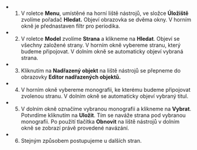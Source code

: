   * 1)	V roletce **Menu**, umístěné na horní liště nástrojů, ve složce **Úložiště** zvolíme pořadač **Hledat.** Objeví obrazovka se dvěma okny. V horním okně je přednastaven filtr pro periodika.
  * 2)	V roletce **Model** zvolíme **Strana** a klikneme na **Hledat**. Objeví se všechny založené strany. V horním okně vybereme stranu, který budeme připojovat. V dolním okně se automaticky objeví vybraná strana.
  * 3)	Kliknutím na **Nadřazený objekt** na liště nástrojů se přepneme do obrazovky **Editor nadřazených objektů.**
  * 4)	V horním okně vybereme monografii, ke kterému budeme připojovat zvolenou stranu. V dolním okně se automaticky objeví vybraný titul.
  * 5)	V dolním okně označíme vybranou monografii a klikneme na **Vybrat**. Potvrdíme kliknutím na **Uložit**. Tím se naváže strana pod vybranou monografii. Po použití tlačítka **Obnovit** na liště nástrojů v dolním okně se  zobrazí právě provedené navázání.
  * 6)	Stejným způsobem postupujeme u dalších stran.